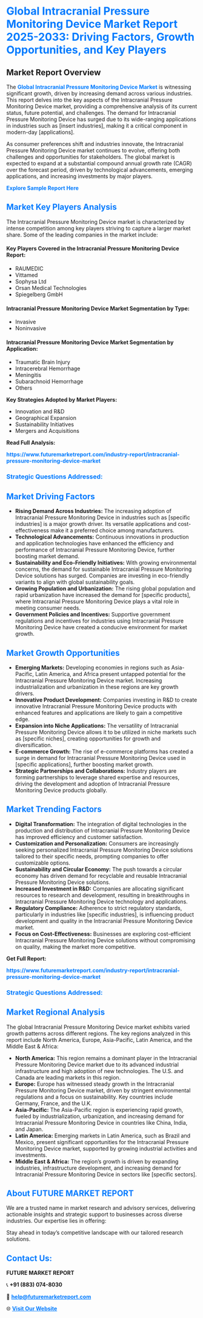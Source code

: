 <h1 style="color: #007BFF;">Global Intracranial Pressure Monitoring Device Market Report 2025-2033: Driving Factors, Growth Opportunities, and Key Players</h1>

<section id="overview">
<h2>Market Report Overview</h2>
<p>The <a href="https://www.futuremarketreport.com/industry-report/intracranial-pressure-monitoring-device-market" style="color: #007BFF; text-decoration: none;"><strong>Global Intracranial Pressure Monitoring Device Market</strong></a> is witnessing significant growth, driven by increasing demand across various industries. This report delves into the key aspects of the Intracranial Pressure Monitoring Device market, providing a comprehensive analysis of its current status, future potential, and challenges. The demand for Intracranial Pressure Monitoring Device has surged due to its wide-ranging applications in industries such as [insert industries], making it a critical component in modern-day [applications].</p>
<p>As consumer preferences shift and industries innovate, the Intracranial Pressure Monitoring Device market continues to evolve, offering both challenges and opportunities for stakeholders. The global market is expected to expand at a substantial compound annual growth rate (CAGR) over the forecast period, driven by technological advancements, emerging applications, and increasing investments by major players.</p>
</section>

<section id="overview">
<p><a href="https://www.futuremarketreport.com/request-sample/reportId=99142" style="color: #007BFF; text-decoration: none;"><strong>Explore Sample Report Here</strong></a></p>
</section>

<section id="key-players">
<h2 style="color: #007BFF;">Market Key Players Analysis</h2>
<p>The Intracranial Pressure Monitoring Device market is characterized by intense competition among key players striving to capture a larger market share. Some of the leading companies in the market include:</p>
<h4>Key Players Covered in the Intracranial Pressure Monitoring Device Report:</h4>
<ul><li>RAUMEDIC</li><li>Vittamed</li><li>Sophysa Ltd</li><li>Orsan Medical Technologies</li><li>Spiegelberg GmbH</li></ul>
<h4>Intracranial Pressure Monitoring Device Market Segmentation by Type:</h4>
<ul><li>Invasive</li><li>Noninvasive</li></ul>

<h4>Intracranial Pressure Monitoring Device Market Segmentation by Application:</h4>
<ul><li>Traumatic Brain Injury</li><li>Intracerebral Hemorrhage</li><li>Meningitis</li><li>Subarachnoid Hemorrhage</li><li>Others</li></ul>
<p><strong>Key Strategies Adopted by Market Players:</strong></p>
<ul>
<li>Innovation and R&D</li>
<li>Geographical Expansion</li>
<li>Sustainability Initiatives</li>
<li>Mergers and Acquisitions</li>
</ul>
</section>

<section>
<p><strong>Read Full Analysis: </strong></p><a href="https://www.futuremarketreport.com/industry-report/intracranial-pressure-monitoring-device-market" style="color: #007BFF; text-decoration: none;"><strong>https://www.futuremarketreport.com/industry-report/intracranial-pressure-monitoring-device-market</strong></a>
<h3 style="color: #007BFF;">Strategic Questions Addressed:</h3>
</section>

<section id="driving-factors">
<h2 style="color: #007BFF;">Market Driving Factors</h2>
<ul>
<li><strong>Rising Demand Across Industries:</strong> The increasing adoption of Intracranial Pressure Monitoring Device in industries such as [specific industries] is a major growth driver. Its versatile applications and cost-effectiveness make it a preferred choice among manufacturers.</li>
<li><strong>Technological Advancements:</strong> Continuous innovations in production and application technologies have enhanced the efficiency and performance of Intracranial Pressure Monitoring Device, further boosting market demand.</li>
<li><strong>Sustainability and Eco-Friendly Initiatives:</strong> With growing environmental concerns, the demand for sustainable Intracranial Pressure Monitoring Device solutions has surged. Companies are investing in eco-friendly variants to align with global sustainability goals.</li>
<li><strong>Growing Population and Urbanization:</strong> The rising global population and rapid urbanization have increased the demand for [specific products], where Intracranial Pressure Monitoring Device plays a vital role in meeting consumer needs.</li>
<li><strong>Government Policies and Incentives:</strong> Supportive government regulations and incentives for industries using Intracranial Pressure Monitoring Device have created a conducive environment for market growth.</li>
</ul>
</section>

<section id="growth-opportunities">
<h2 style="color: #007BFF;">Market Growth Opportunities</h2>
<ul>
<li><strong>Emerging Markets:</strong> Developing economies in regions such as Asia-Pacific, Latin America, and Africa present untapped potential for the Intracranial Pressure Monitoring Device market. Increasing industrialization and urbanization in these regions are key growth drivers.</li>
<li><strong>Innovative Product Development:</strong> Companies investing in R&D to create innovative Intracranial Pressure Monitoring Device products with enhanced features and applications are likely to gain a competitive edge.</li>
<li><strong>Expansion into Niche Applications:</strong> The versatility of Intracranial Pressure Monitoring Device allows it to be utilized in niche markets such as [specific niches], creating opportunities for growth and diversification.</li>
<li><strong>E-commerce Growth:</strong> The rise of e-commerce platforms has created a surge in demand for Intracranial Pressure Monitoring Device used in [specific applications], further boosting market growth.</li>
<li><strong>Strategic Partnerships and Collaborations:</strong> Industry players are forming partnerships to leverage shared expertise and resources, driving the development and adoption of Intracranial Pressure Monitoring Device products globally.</li>
</ul>
</section>

<section id="trending-factors">
<h2 style="color: #007BFF;">Market Trending Factors</h2>
<ul>
<li><strong>Digital Transformation:</strong> The integration of digital technologies in the production and distribution of Intracranial Pressure Monitoring Device has improved efficiency and customer satisfaction.</li>
<li><strong>Customization and Personalization:</strong> Consumers are increasingly seeking personalized Intracranial Pressure Monitoring Device solutions tailored to their specific needs, prompting companies to offer customizable options.</li>
<li><strong>Sustainability and Circular Economy:</strong> The push towards a circular economy has driven demand for recyclable and reusable Intracranial Pressure Monitoring Device solutions.</li>
<li><strong>Increased Investment in R&D:</strong> Companies are allocating significant resources to research and development, resulting in breakthroughs in Intracranial Pressure Monitoring Device technology and applications.</li>
<li><strong>Regulatory Compliance:</strong> Adherence to strict regulatory standards, particularly in industries like [specific industries], is influencing product development and quality in the Intracranial Pressure Monitoring Device market.</li>
<li><strong>Focus on Cost-Effectiveness:</strong> Businesses are exploring cost-efficient Intracranial Pressure Monitoring Device solutions without compromising on quality, making the market more competitive.</li>
</ul>
</section>

<section>
<p><strong>Get Full Report: </strong></p><a href="https://www.futuremarketreport.com/industry-report/intracranial-pressure-monitoring-device-market" style="color: #007BFF; text-decoration: none;"><strong>https://www.futuremarketreport.com/industry-report/intracranial-pressure-monitoring-device-market</strong></a>
<h3 style="color: #007BFF;">Strategic Questions Addressed:</h3>
</section>


<section id="regional-analysis">
<h2 style="color: #007BFF;">Market Regional Analysis</h2>
<p>The global Intracranial Pressure Monitoring Device market exhibits varied growth patterns across different regions. The key regions analyzed in this report include North America, Europe, Asia-Pacific, Latin America, and the Middle East & Africa:</p>
<ul>
<li><strong>North America:</strong> This region remains a dominant player in the Intracranial Pressure Monitoring Device market due to its advanced industrial infrastructure and high adoption of new technologies. The U.S. and Canada are leading markets in this region.</li>
<li><strong>Europe:</strong> Europe has witnessed steady growth in the Intracranial Pressure Monitoring Device market, driven by stringent environmental regulations and a focus on sustainability. Key countries include Germany, France, and the U.K.</li>
<li><strong>Asia-Pacific:</strong> The Asia-Pacific region is experiencing rapid growth, fueled by industrialization, urbanization, and increasing demand for Intracranial Pressure Monitoring Device in countries like China, India, and Japan.</li>
<li><strong>Latin America:</strong> Emerging markets in Latin America, such as Brazil and Mexico, present significant opportunities for the Intracranial Pressure Monitoring Device market, supported by growing industrial activities and investments.</li>
<li><strong>Middle East & Africa:</strong> The region’s growth is driven by expanding industries, infrastructure development, and increasing demand for Intracranial Pressure Monitoring Device in sectors like [specific sectors].</li>
</ul>
</section>

<footer>
<h2 style="color: #007BFF;">About FUTURE MARKET REPORT</h2>
<p>We are a trusted name in market research and advisory services, delivering actionable insights and strategic support to businesses across diverse industries. Our expertise lies in offering:</p>

<p>Stay ahead in today’s competitive landscape with our tailored research solutions.</p>

<h2 style="color: #007BFF;">Contact Us:</h2>
<p><strong>FUTURE MARKET REPORT</strong></p>
<p>📞 <strong>+91 (883) 074-8030</strong></p>
<p>📧 <strong><a href="mailto:help@futuremarketreport.com" style="color: #007BFF;">help@futuremarketreport.com</a></strong></p>
<p>🌐 <strong><a href="https://www.futuremarketreport.com/" style="color: #007BFF;">Visit Our Website</a></strong></p>
</footer>